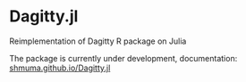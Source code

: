 # Dagitty.jl

Reimplementation of Dagitty R package on Julia

The package is currently under development, documentation: [shmuma.github.io/Dagitty.jl](https://shmuma.github.io/Dagitty.jl/dev/)
